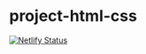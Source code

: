 # project-html-css
[![Netlify Status](https://api.netlify.com/api/v1/badges/148954ce-3516-4260-81bc-9106bc28c805/deploy-status)](https://project-htmlcsscourse.netlify.app/)
